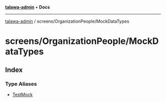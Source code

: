 [**talawa-admin**](../../../README.md) • **Docs**

***

[talawa-admin](../../../modules.md) / screens/OrganizationPeople/MockDataTypes

# screens/OrganizationPeople/MockDataTypes

## Index

### Type Aliases

- [TestMock](type-aliases/TestMock.md)
